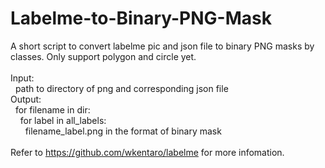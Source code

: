 # Labelme-to-Binary-PNG-Mask
A short script to convert labelme pic and json file to binary PNG masks by classes. Only support polygon and circle yet.\
\
Input: \
&nbsp;&nbsp;path to directory of png and corresponding json file\
Output: \
&nbsp;&nbsp;for filename in dir:\
&nbsp;&nbsp;&nbsp;&nbsp;for label in all_labels:\
&nbsp;&nbsp;&nbsp;&nbsp;&nbsp;&nbsp;filename_label.png in the format of binary mask\
        \
Refer to https://github.com/wkentaro/labelme for more infomation.
